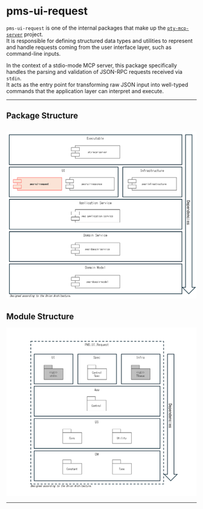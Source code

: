 # pms-ui-request

`pms-ui-request` is one of the internal packages that make up the [`pty-mcp-server`](https://github.com/phoityne/pty-mcp-server) project.  
It is responsible for defining structured data types and utilities to represent and handle requests coming from the user interface layer, such as command-line inputs.

In the context of a stdio-mode MCP server, this package specifically handles the parsing and validation of JSON-RPC requests received via `stdin`.  
It acts as the entry point for transforming raw JSON input into well-typed commands that the application layer can interpret and execute.

---

## Package Structure
![Package Structure](https://raw.githubusercontent.com/phoityne/pms-ui-request/main/docs/11-1.png)
---

## Module Structure
![Module Structure](https://raw.githubusercontent.com/phoityne/pms-ui-request/main/docs/11-2.png)

---

